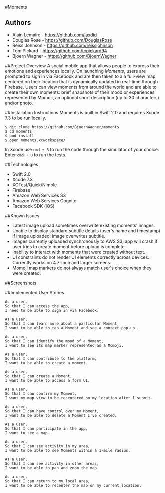 #Moments

## Authors
- Alain Lemaire - https://github.com/jaxdid
- Douglas Rose - https://github.com/DouglasRose
- Reiss Johnson - https://github.com/reissjohnson
- Tom Pickard - https://github.com/tcpickard94
- Bjoern Wagner - https://github.com/BjoernWagner

##Project Overview
A social mobile app that allows people to express their emotions and experiences locally. On launching *Moments*, users are prompted to sign in via Facebook and are then taken to a a full-view map centered on their location that is dynamically updated in real-time through Firebase. Users can view moments from around the world and are able to create their own moments: brief snapshots of their mood or experiences represented by Momoji, an optional short description (up to 30 characters) and/or photo.

##Installation Instructions
Moments is built in Swift 2.0 and requires Xcode 7.3 to be run locally.

```
$ git clone https://github.com/BjoernWagner/moments
$ cd moments
$ pod install
$ open moments.xcworkspace/
```
In Xcode use `cmd + R` to run the code through the simulator of your choice.
Enter `cmd + U` to run the tests.

##Technologies
- Swift 2.0
- Xcode 7.3
- XCTest/Quick/Nimble
- Firebase
- Amazon Web Services S3
- Amazon Web Services Cognito
- Facebook SDK (iOS)

##Known Issues
- Latest image upload sometimes overwrite existing moments' images. 
- Unable to display standard subtitle details (user's name and timestamp) if image uploaded; image overwrites subtitle.
- Images currently uploaded synchronously to AWS S3; app will crash if user tries to create moment before upload is complete. 
- Inability to interact with moments that were created without text.
- UI constraints do not render UI elements correctly across devices. Currently works on 4.7-inch and larger screens.
- Momoji map markers do not always match user's choice when they were created.

##Screenshots


##Implemented User Stories
```
As a user,
So that I can access the app,
I need to be able to sign in via Facebook.
```
```
As a user,
So that I can learn more about a particular Moment,
I want to be able to tap a Moment and see a context pop-up.
```

```
As a user,
So that I can identify the mood of a Moment,
I want to see its map marker represented as a Momoji.
```

```
As a user,
So that I can contribute to the platform,
I want to be able to create a moment.
```

```
As a user,
So that I can create a Moment,
I want to be able to access a form UI.
```

```
As a user,
So that I can confirm my Moment,
I want my map view to be recentered on my location after I submit.
```

```
As a user,
So that I can have control over my Moment,
I want to be able to delete a Moment I've created.
```

```
As a user,
So that I can participate in the app,
I want to see a map.
```

```
As a user,
So that I can see activity in my area,
I want to be able to see Moments within a 1-mile radius.
```

```
As a user,
So that I can see activity in other areas,
I want to be able to pan and zoom the map.
```

```
As a user,
So that I can return to my local area,
I want to be able to recenter the map on my current location.
```